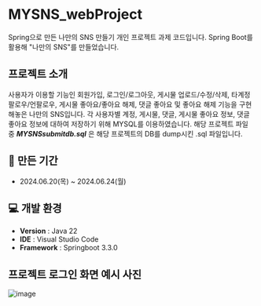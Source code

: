 # MYSNS_webProject
Spring으로 만든 나만의 SNS 만들기 개인 프로젝트 과제 코드입니다. Spring Boot를 활용해 "나만의 SNS"를 만들었습니다.

##  프로젝트 소개
사용자가 이용할 기능인 회원가입, 로그인/로그아웃, 게시물 업로드/수정/삭제, 타계정 팔로우/언팔로우, 게시물 좋아요/좋아요 해제, 댓글 좋아요 및 좋아요 해제 기능을 구현해놓은 나만의 SNS입니다.
각 사용자별 계정, 게시물, 댓글, 게시물 좋아요 정보, 댓글 좋아요 정보에 대하여 저장하기 위해 MYSQL를 이용하였습니다.
해당 프로젝트 파일 중 ***MYSNSsubmitdb.sql*** 은 해당 프로젝트의 DB를 dump시킨 .sql 파일입니다.

## 📅 만든 기간
- 2024.06.20(목) ~ 2024.06.24(월)
  
## 💻 개발 환경
- **Version** : Java 22
- **IDE** : Visual Studio Code
- **Framework** : Springboot 3.3.0

## 프로젝트 로그인 화면 예시 사진
![image](https://github.com/raminkim/MYSNS_webProject/assets/151427064/1ca9b034-ae8b-4be9-9e53-25133e8a331b)
